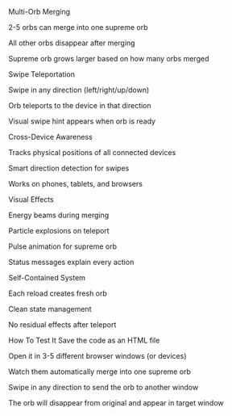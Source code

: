Multi-Orb Merging

2-5 orbs can merge into one supreme orb

All other orbs disappear after merging

Supreme orb grows larger based on how many orbs merged

Swipe Teleportation

Swipe in any direction (left/right/up/down)

Orb teleports to the device in that direction

Visual swipe hint appears when orb is ready

Cross-Device Awareness

Tracks physical positions of all connected devices

Smart direction detection for swipes

Works on phones, tablets, and browsers

Visual Effects

Energy beams during merging

Particle explosions on teleport

Pulse animation for supreme orb

Status messages explain every action

Self-Contained System

Each reload creates fresh orb

Clean state management

No residual effects after teleport

How To Test It
Save the code as an HTML file

Open it in 3-5 different browser windows (or devices)

Watch them automatically merge into one supreme orb

Swipe in any direction to send the orb to another window

The orb will disappear from original and appear in target window
